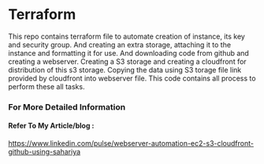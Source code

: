 # Terraform
This repo contains terraform file to automate creation of instance, its key and security group. And creating an extra storage, attaching it to the instance and formatting it for use. And downloading code from github and creating a webserver. Creating a S3 storage and creating a cloudfront for distribution of this s3 storage. Copying the data using S3 torage file link provided by cloudfront into webserver file. This code contains all process to perform these all tasks.


### For More Detailed Information 
#### Refer To My Article/blog :
https://www.linkedin.com/pulse/webserver-automation-ec2-s3-cloudfront-github-using-sahariya
